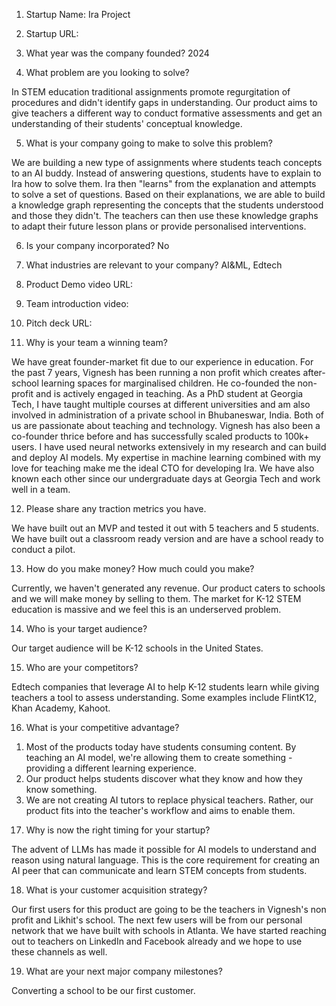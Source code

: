 1. Startup Name:
   Ira Project
     
2. Startup URL:
   
3. What year was the company founded?
   2024
   
4. What problem are you looking to solve?

In STEM education traditional assignments promote regurgitation of procedures and didn't identify gaps in understanding. Our product aims to give teachers a different way to conduct formative assessments and get an understanding of their students' conceptual knowledge.
   
5. What is your company going to make to solve this problem?

We are building a new type of assignments where students teach concepts to an AI buddy. Instead of answering questions, students have to explain to Ira how to solve them. Ira then "learns" from the explanation and attempts to solve a set of questions. Based on their explanations, we are able to build a knowledge graph representing the concepts that the students understood and those they didn't. The teachers can then use these knowledge graphs to adapt their future lesson plans or provide personalised interventions.
   
6. Is your company incorporated?
   No
    
7. What industries are relevant to your company?
   AI&ML, Edtech
    
8. Product Demo video URL:
    
9. Team introduction video:
    
10. Pitch deck URL:

11. Why is your team a winning team?

We have great founder-market fit due to our experience in education. For the past 7 years, Vignesh has been running a non profit which creates after-school learning spaces for marginalised children. He co-founded the non-profit and is actively engaged in teaching. As a PhD student at Georgia Tech, I have taught multiple courses at different universities and am also involved in administration of a private school in Bhubaneswar, India. Both of us are passionate about teaching and technology. Vignesh has also been a co-founder thrice before and has successfully scaled products to 100k+ users. I have used neural networks extensively in my research and can build and deploy AI models. My expertise in machine learning combined with my love for teaching make me the ideal CTO for developing Ira. We have also known each other since our undergraduate days at Georgia Tech and work well in a team.

12. Please share any traction metrics you have.

We have built out an MVP and tested it out with 5 teachers and 5 students. We have built out a classroom ready version and are have a school ready to conduct a pilot. 

13. How do you make money? How much could you make?

Currently, we haven't generated any revenue. Our product caters to schools and we will make money by selling to them. The market for K-12 STEM education is massive and we feel this is an underserved problem. 

14. Who is your target audience?

Our target audience will be K-12 schools in the United States.

15. Who are your competitors?

Edtech companies that leverage AI to help K-12 students learn while giving teachers a tool to assess understanding. Some examples include FlintK12, Khan Academy, Kahoot.

16. What is your competitive advantage?

1) Most of the products today have students consuming content. By teaching an AI model, we're allowing them to create something - providing a different learning experience.
2) Our product helps students discover what they know and how they know something.
3) We are not creating AI tutors to replace physical teachers. Rather, our product fits into the teacher's workflow and aims to enable them.

17. Why is now the right timing for your startup?

The advent of LLMs has made it possible for AI models to understand and reason using natural language. This is the core requirement for creating an AI peer that can communicate and learn STEM concepts from students. 

18. What is your customer acquisition strategy?

Our first users for this product are going to be the teachers in Vignesh's non profit and Likhit's school. The next few users will be from our personal network that we have built with schools in Atlanta. We have started reaching out to teachers on LinkedIn and Facebook already and we hope to use these channels as well. 

19. What are your next major company milestones?

Converting a school to be our first customer. 


